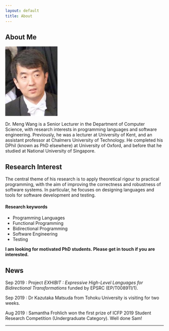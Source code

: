 ```yaml
---
layout: default
title: About
---
```


## About Me

<img class="profile-picture" src="avatar.jpeg">

Dr. Meng Wang is a Senior Lecturer in the Department of Computer Science, with research interests in programming languages and software engineering. Previously, he was a lecturer at University of Kent, and an assistant professor at Chalmers University of Technology. He completed his DPhil (known as PhD elsewhere) at University of Oxford, and before that he studied at National University of Singapore.

## Research Interest

The central theme of his research is to apply theoretical rigour to practical programming, with the aim of improving the correctness and robustness of software systems. In particular, he focuses on designing languages and tools for software development and testing.

#### Research keywords

* Programming Languages
* Functional Programming
* Bidirectional Programming
* Software Engineering
* Testing

**I am looking for motivated PhD students. Please get in touch if you are interested.**

## News

Sep 2019 : Project *EXHIBIT : Expressive High-Level Languages for Bidirectional Transformations* funded by EPSRC (EP/T008911/1). 

Sep 2019 : Dr Kazutaka Matsuda from Tohoku University is visiting for two weeks.   

Aug 2019 : Samantha Frohlich won the first prize of ICFP 2019 Student Research Competition (Undergraduate Category). Well done Sam!


---

